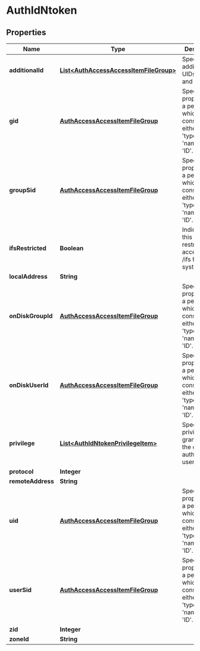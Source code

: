 
# AuthIdNtoken

## Properties
Name | Type | Description | Notes
------------ | ------------- | ------------- | -------------
**additionalId** | [**List&lt;AuthAccessAccessItemFileGroup&gt;**](AuthAccessAccessItemFileGroup.md) | Specifies additional UIDs, GIDs, and SIDs. |  [optional]
**gid** | [**AuthAccessAccessItemFileGroup**](AuthAccessAccessItemFileGroup.md) | Specifies properties for a persona, which consists of either a &#39;type&#39; and a &#39;name&#39; or an &#39;ID&#39;. |  [optional]
**groupSid** | [**AuthAccessAccessItemFileGroup**](AuthAccessAccessItemFileGroup.md) | Specifies properties for a persona, which consists of either a &#39;type&#39; and a &#39;name&#39; or an &#39;ID&#39;. |  [optional]
**ifsRestricted** | **Boolean** | Indicates if this user has restricted access to the /ifs file system. |  [optional]
**localAddress** | **String** |  |  [optional]
**onDiskGroupId** | [**AuthAccessAccessItemFileGroup**](AuthAccessAccessItemFileGroup.md) | Specifies properties for a persona, which consists of either a &#39;type&#39; and a &#39;name&#39; or an &#39;ID&#39;. |  [optional]
**onDiskUserId** | [**AuthAccessAccessItemFileGroup**](AuthAccessAccessItemFileGroup.md) | Specifies properties for a persona, which consists of either a &#39;type&#39; and a &#39;name&#39; or an &#39;ID&#39;. |  [optional]
**privilege** | [**List&lt;AuthIdNtokenPrivilegeItem&gt;**](AuthIdNtokenPrivilegeItem.md) | Specifies the privileges granted to the currently authenticated user. |  [optional]
**protocol** | **Integer** |  |  [optional]
**remoteAddress** | **String** |  |  [optional]
**uid** | [**AuthAccessAccessItemFileGroup**](AuthAccessAccessItemFileGroup.md) | Specifies properties for a persona, which consists of either a &#39;type&#39; and a &#39;name&#39; or an &#39;ID&#39;. |  [optional]
**userSid** | [**AuthAccessAccessItemFileGroup**](AuthAccessAccessItemFileGroup.md) | Specifies properties for a persona, which consists of either a &#39;type&#39; and a &#39;name&#39; or an &#39;ID&#39;. |  [optional]
**zid** | **Integer** |  |  [optional]
**zoneId** | **String** |  |  [optional]



